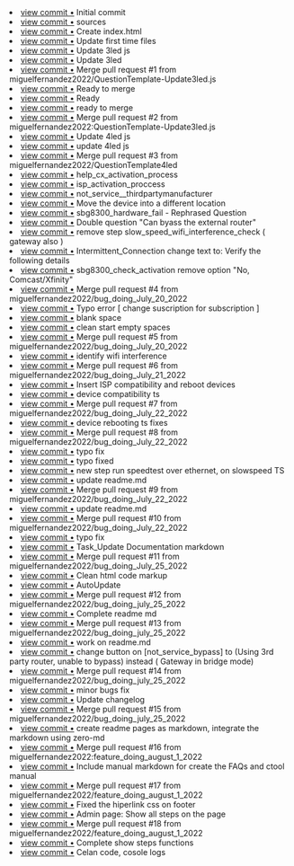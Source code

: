 <li> <a href="http://github.com/miguelfernandez2022/connectivitytool/commit/9e68055e042cd9ece90497a4a661150b857297ca">view commit &bull;</a> Initial commit</li> 
<li> <a href="http://github.com/miguelfernandez2022/connectivitytool/commit/1db047dd112bee44cb1a0ec572f8198f433fb169">view commit &bull;</a> sources</li> 
<li> <a href="http://github.com/miguelfernandez2022/connectivitytool/commit/2fae38dda465f4cbc8df85d3a033a2768726955c">view commit &bull;</a> Create index.html</li> 
<li> <a href="http://github.com/miguelfernandez2022/connectivitytool/commit/679a6fbf3f877711ac8518226efa3d44d45699f1">view commit &bull;</a> Update first time files</li> 
<li> <a href="http://github.com/miguelfernandez2022/connectivitytool/commit/627b31e64318e1050b13aa67f60146aa00ea3a60">view commit &bull;</a> Update 3led js</li> 
<li> <a href="http://github.com/miguelfernandez2022/connectivitytool/commit/1fcf89b65a47c985ce7924911719a0de3acdc033">view commit &bull;</a> Update 3led</li> 
<li> <a href="http://github.com/miguelfernandez2022/connectivitytool/commit/66f1f5b62e51d97fedf5ca9fdfacc4e0b45d6a16">view commit &bull;</a> Merge pull request #1 from miguelfernandez2022/QuestionTemplate-Update3led.js</li> 
<li> <a href="http://github.com/miguelfernandez2022/connectivitytool/commit/22654ade35b6fe2134692f5e07bb74e27f3ab979">view commit &bull;</a> Ready to merge</li> 
<li> <a href="http://github.com/miguelfernandez2022/connectivitytool/commit/d39f0292058955e296bf45216726d9e9b1d14471">view commit &bull;</a> Ready</li> 
<li> <a href="http://github.com/miguelfernandez2022/connectivitytool/commit/8f388a0428eb2ebfe20795a4dc889e5ae35e9da7">view commit &bull;</a> ready to merge</li> 
<li> <a href="http://github.com/miguelfernandez2022/connectivitytool/commit/70b489cf5824a2449d5a46df729cc26b852d1fb9">view commit &bull;</a> Merge pull request #2 from miguelfernandez2022:QuestionTemplate-Update3led.js</li> 
<li> <a href="http://github.com/miguelfernandez2022/connectivitytool/commit/c1464810e37b52cdae92d87ffd0ee5fcccbb9e6a">view commit &bull;</a> Update 4led js</li> 
<li> <a href="http://github.com/miguelfernandez2022/connectivitytool/commit/700348b59a8bbbe2cb1e0db81039b55d994fc0fc">view commit &bull;</a> update 4led js</li> 
<li> <a href="http://github.com/miguelfernandez2022/connectivitytool/commit/e3a403be677b9d8e6599068d8b3fca8ae35889ae">view commit &bull;</a> Merge pull request #3 from miguelfernandez2022/QuestionTemplate4led</li> 
<li> <a href="http://github.com/miguelfernandez2022/connectivitytool/commit/c726f18080b416d3751853dc49e6c813895104bb">view commit &bull;</a> help_cx_activation_process</li> 
<li> <a href="http://github.com/miguelfernandez2022/connectivitytool/commit/4e0e2696e1b65bd3bcd4b34ee69825dc81c8eed3">view commit &bull;</a> isp_activation_proccess</li> 
<li> <a href="http://github.com/miguelfernandez2022/connectivitytool/commit/6a6cffdd26d48dd30cec695402f9424d4584e3cc">view commit &bull;</a> not_service__thirdpartymanufacturer</li> 
<li> <a href="http://github.com/miguelfernandez2022/connectivitytool/commit/60729dc10caff0e6b3c887a797b22e2092a5404a">view commit &bull;</a> Move the device into a different location</li> 
<li> <a href="http://github.com/miguelfernandez2022/connectivitytool/commit/578c2cf73a10a68eb42a5775d60e2279482d1cf7">view commit &bull;</a> sbg8300_hardware_fail - Rephrased Question</li> 
<li> <a href="http://github.com/miguelfernandez2022/connectivitytool/commit/1cc09f3f637634ecb4ade6ebf4b23c72fdb98ff5">view commit &bull;</a> Double question "Can byass the external router"</li> 
<li> <a href="http://github.com/miguelfernandez2022/connectivitytool/commit/0a51909d7ae1af3b0044bb7046bdd7c56df19873">view commit &bull;</a>  remove step slow_speed_wifi_interference_check ( gateway also )</li> 
<li> <a href="http://github.com/miguelfernandez2022/connectivitytool/commit/80e93422bce55c6e131512cbf7529dea85a45e69">view commit &bull;</a> Intermittent_Connection change text to:  Verify the following details</li> 
<li> <a href="http://github.com/miguelfernandez2022/connectivitytool/commit/0c98260c68395e60c93ec32bb231411d0c355e9f">view commit &bull;</a> sbg8300_check_activation remove option "No, Comcast/Xfinity"</li> 
<li> <a href="http://github.com/miguelfernandez2022/connectivitytool/commit/22a6d6537052e87d9d8628dffc0767fa6a68bebb">view commit &bull;</a> Merge pull request #4 from miguelfernandez2022/bug_doing_July_20_2022</li> 
<li> <a href="http://github.com/miguelfernandez2022/connectivitytool/commit/0cdf929176dbbcbc4cbe47ba242bc140c7f76f77">view commit &bull;</a> Typo error [ change suscription for subscription ]</li> 
<li> <a href="http://github.com/miguelfernandez2022/connectivitytool/commit/3ab1227051c751fe5b80e1d2e75e109d72048fea">view commit &bull;</a> blank space</li> 
<li> <a href="http://github.com/miguelfernandez2022/connectivitytool/commit/9a35f064d7c5c00a1e5e1601c48347f4e38ac55a">view commit &bull;</a> clean start empty spaces</li> 
<li> <a href="http://github.com/miguelfernandez2022/connectivitytool/commit/a29bab9699cef45a6c6d5ce176890d9e94c5fa95">view commit &bull;</a> Merge pull request #5 from miguelfernandez2022/bug_doing_July_20_2022</li> 
<li> <a href="http://github.com/miguelfernandez2022/connectivitytool/commit/0240a91763026ac11c57b90a71187c750f34e65a">view commit &bull;</a> identify wifi interference</li> 
<li> <a href="http://github.com/miguelfernandez2022/connectivitytool/commit/190763813c8eddeb5e4ee9bb22780437984dd412">view commit &bull;</a> Merge pull request #6 from miguelfernandez2022/bug_doing_July_21_2022</li> 
<li> <a href="http://github.com/miguelfernandez2022/connectivitytool/commit/e72447f591feeebc4afde8cd67c453f5cfddae81">view commit &bull;</a> Insert ISP compatibility and reboot devices</li> 
<li> <a href="http://github.com/miguelfernandez2022/connectivitytool/commit/a215354a2d6307c33905c52cd1ab6b1ab76b0f0b">view commit &bull;</a> device compatibility ts</li> 
<li> <a href="http://github.com/miguelfernandez2022/connectivitytool/commit/1267dad6f844edba1bf09d460f97deaefe827379">view commit &bull;</a> Merge pull request #7 from miguelfernandez2022/bug_doing_July_22_2022</li> 
<li> <a href="http://github.com/miguelfernandez2022/connectivitytool/commit/8a975c694772dfe5289d1b094ec380e35ebd852c">view commit &bull;</a> device rebooting ts fixes</li> 
<li> <a href="http://github.com/miguelfernandez2022/connectivitytool/commit/007d303525dca19002eb7644af1889fc8cf490fc">view commit &bull;</a> Merge pull request #8 from miguelfernandez2022/bug_doing_July_22_2022</li> 
<li> <a href="http://github.com/miguelfernandez2022/connectivitytool/commit/2b2696bfcc0c8d56d49496733eb3298358ba001c">view commit &bull;</a> typo fix</li> 
<li> <a href="http://github.com/miguelfernandez2022/connectivitytool/commit/de351a5ba29d19130fe45c81958f395f4c1b6b3b">view commit &bull;</a> typo fixed</li> 
<li> <a href="http://github.com/miguelfernandez2022/connectivitytool/commit/926a7682c85482ea09a4c46883491656f2b85330">view commit &bull;</a> new step run speedtest over ethernet, on slowspeed TS</li> 
<li> <a href="http://github.com/miguelfernandez2022/connectivitytool/commit/0ed86fe817a186dffe23a8660228aa8ee534cee1">view commit &bull;</a> update readme.md</li> 
<li> <a href="http://github.com/miguelfernandez2022/connectivitytool/commit/cd29db2785fb84aec529330dc0c2c90d6da63839">view commit &bull;</a> Merge pull request #9 from miguelfernandez2022/bug_doing_July_22_2022</li> 
<li> <a href="http://github.com/miguelfernandez2022/connectivitytool/commit/4ac176da1aa44cfa5bc8409485812c66d73b036f">view commit &bull;</a> update readme.md</li> 
<li> <a href="http://github.com/miguelfernandez2022/connectivitytool/commit/da066f2b1c979075714bd57abdb48023023a4ed1">view commit &bull;</a> Merge pull request #10 from miguelfernandez2022/bug_doing_July_22_2022</li> 
<li> <a href="http://github.com/miguelfernandez2022/connectivitytool/commit/d22b76af40cb67312886e117928b54b4558d42a5">view commit &bull;</a> typo fix</li> 
<li> <a href="http://github.com/miguelfernandez2022/connectivitytool/commit/e1d9b55b65026d93180268f5d98818d3273ea5d0">view commit &bull;</a> Task_Update Documentation markdown</li> 
<li> <a href="http://github.com/miguelfernandez2022/connectivitytool/commit/b9d7a0e3c02784b1155a17707f9c60e11a9bae02">view commit &bull;</a> Merge pull request #11 from miguelfernandez2022/bug_doing_July_25_2022</li> 
<li> <a href="http://github.com/miguelfernandez2022/connectivitytool/commit/ddd5738a246b872f291c1d9c82e86b78cbbe0527">view commit &bull;</a> Clean html code markup</li> 
<li> <a href="http://github.com/miguelfernandez2022/connectivitytool/commit/ce249925e4124d348f2df18998a61f33b529f417">view commit &bull;</a> AutoUpdate</li> 
<li> <a href="http://github.com/miguelfernandez2022/connectivitytool/commit/5a0375184d781f246e207f7cbcc7dce61151fd2e">view commit &bull;</a> Merge pull request #12 from miguelfernandez2022/bug_doing_july_25_2022</li> 
<li> <a href="http://github.com/miguelfernandez2022/connectivitytool/commit/acd93f369ac2ad3df2ec783f01123c9817464a3e">view commit &bull;</a> Complete readme md</li> 
<li> <a href="http://github.com/miguelfernandez2022/connectivitytool/commit/65ba91dbd820831b9dbdd6a2fc5fbf0f3235ac05">view commit &bull;</a> Merge pull request #13 from miguelfernandez2022/bug_doing_july_25_2022</li> 
<li> <a href="http://github.com/miguelfernandez2022/connectivitytool/commit/5a1a4c0f7d84498c69d9b44b7fd59027efb383aa">view commit &bull;</a> work on readme.md</li> 
<li> <a href="http://github.com/miguelfernandez2022/connectivitytool/commit/5fca5370d79f283181162ae2c572d4adfb84ec3e">view commit &bull;</a> change button on [not_service_bypass] to (Using 3rd party router, unable to bypass) instead ( Gateway in bridge mode)</li> 
<li> <a href="http://github.com/miguelfernandez2022/connectivitytool/commit/20b12001bde390a14d443b28529d56b5f5451a03">view commit &bull;</a> Merge pull request #14 from miguelfernandez2022/bug_doing_july_25_2022</li> 
<li> <a href="http://github.com/miguelfernandez2022/connectivitytool/commit/d890d341dd818bd528e6b5b4b6b4c0e71d9d48e4">view commit &bull;</a> minor bugs fix</li> 
<li> <a href="http://github.com/miguelfernandez2022/connectivitytool/commit/d88eedcd24b4037f3eb335c97143a39a6c369863">view commit &bull;</a> Update changelog</li> 
<li> <a href="http://github.com/miguelfernandez2022/connectivitytool/commit/4c9b933db1a8555caf40949f05c614ccff028561">view commit &bull;</a> Merge pull request #15 from miguelfernandez2022/bug_doing_july_25_2022</li> 
<li> <a href="http://github.com/miguelfernandez2022/connectivitytool/commit/fb3e45102448bfa4ed2eee911f30238e029822eb">view commit &bull;</a> create readme pages as markdown, integrate the markdown using zero-md</li> 
<li> <a href="http://github.com/miguelfernandez2022/connectivitytool/commit/edbf0b001c55d1f78a4b2e450481eb1cc6705fd3">view commit &bull;</a> Merge pull request #16 from miguelfernandez2022:feature_doing_august_1_2022</li> 
<li> <a href="http://github.com/miguelfernandez2022/connectivitytool/commit/f79205bd8ad3bb492e13799d76506ca7bd4a1f04">view commit &bull;</a> Include manual markdown for create the FAQs and ctool manual</li> 
<li> <a href="http://github.com/miguelfernandez2022/connectivitytool/commit/0a6d0104b9d4ea5c9d50be430c2002e7b7ac6380">view commit &bull;</a> Merge pull request #17 from miguelfernandez2022/feature_doing_august_1_2022</li> 
<li> <a href="http://github.com/miguelfernandez2022/connectivitytool/commit/96f19de58a4333efcf1e1342d9605c20ec47186e">view commit &bull;</a> Fixed the hiperlink css on footer</li> 
<li> <a href="http://github.com/miguelfernandez2022/connectivitytool/commit/a2485ee08c6f2086bf14738b5fce9afc04e22049">view commit &bull;</a> Admin page: Show all  steps on the page</li> 
<li> <a href="http://github.com/miguelfernandez2022/connectivitytool/commit/4875de8dba07ccf8abd0d72946868b329e4778f4">view commit &bull;</a> Merge pull request #18 from miguelfernandez2022/feature_doing_august_1_2022</li> 
<li> <a href="http://github.com/miguelfernandez2022/connectivitytool/commit/d928b97e13de32d723f27bfc59c8598bf03b6557">view commit &bull;</a> Complete show steps functions</li> 
<li> <a href="http://github.com/miguelfernandez2022/connectivitytool/commit/7757f4f9f751456b026db5e7af561cf5b118671b">view commit &bull;</a> Celan code, cosole logs</li> 